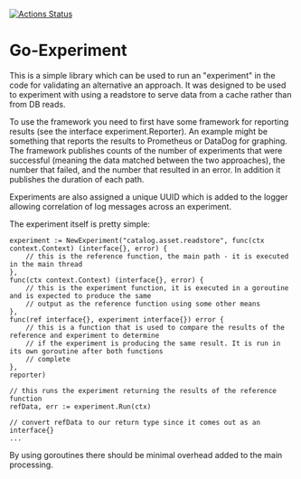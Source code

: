 [![Actions Status](https://github.com/jfbramlett/go-template/workflows/Go/badge.svg)](https://github.com/jfbramlett/go-template/actions)

# Go-Experiment
This is a simple library which can be used to run an "experiment" in the code for validating an alternative an approach.
It was designed to be used to experiment with using a readstore to serve data from a cache rather than from DB reads.


To use the framework you need to first have some framework for reporting results (see the interface experiment.Reporter). 
An example might be something that reports the results to Prometheus or DataDog for graphing. The framework publishes counts
of the number of experiments that were successful (meaning the data matched between the two approaches), the number that failed,
and the number that resulted in an error. In addition it publishes the duration of each path. 

Experiments are also assigned a unique UUID which is added to the logger allowing correlation of log messages across an experiment. 

The experiment itself is pretty simple:

```
experiment := NewExperiment("catalog.asset.readstore", func(ctx context.Context) (interface{}, error) {
    // this is the reference function, the main path - it is executed in the main thread
}, 
func(ctx context.Context) (interface{}, error) {
    // this is the experiment function, it is executed in a goroutine and is expected to produce the same
    // output as the reference function using some other means
}, 
func(ref interface{}, experiment interface{}) error {
    // this is a function that is used to compare the results of the reference and experiment to determine
    // if the experiment is producing the same result. It is run in its own goroutine after both functions
    // complete
},
reporter)

// this runs the experiment returning the results of the reference function
refData, err := experiment.Run(ctx)

// convert refData to our return type since it comes out as an interface{}
...
```

By using goroutines there should be minimal overhead added to the main processing.
